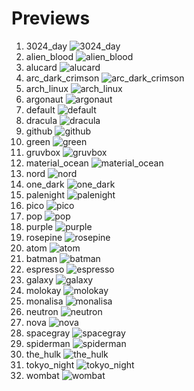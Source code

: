 # Previews

1. 3024_day ![3024_day](./scheme/3024_day.jpg)
2. alien_blood ![alien_blood](./scheme/alien_blood.jpg)
3. alucard ![alucard](./scheme/alucard.jpg)
4. arc_dark_crimson ![arc_dark_crimson](./scheme/arc_dark_crimson.jpg)
5. arch_linux ![arch_linux](./scheme/arch_linux.jpg)
6. argonaut ![argonaut](./scheme/argonaut.jpg)
7. default ![default](./scheme/default.jpg)
8. dracula ![dracula](./scheme/dracula.jpg)
9. github ![github](./scheme/github.jpg)
10. green ![green](./scheme/green.jpg)
11. gruvbox ![gruvbox](./scheme/gruvbox.jpg)
12. material_ocean ![material_ocean](./scheme/material_ocean.jpg)
13. nord ![nord](./scheme/nord.jpg)
14. one_dark ![one_dark](./scheme/one_dark.jpg)
15. palenight ![palenight](./scheme/palenight.jpg)
16. pico ![pico](./scheme/pico.jpg)
17. pop ![pop](./scheme/pop.jpg)
18. purple ![purple](./scheme/purple.jpg)
19. rosepine ![rosepine](./scheme/rosepine.jpg)
20. atom ![atom](./scheme/atom.jpg)
21. batman ![batman](./scheme/batman.jpg)
22. espresso ![espresso](./scheme/espresso.jpg)
23. galaxy ![galaxy](./scheme/galaxy.jpg)
24. molokay ![molokay](./scheme/molokay.jpg)
25. monalisa ![monalisa](./scheme/monalisa.jpg)
26. neutron ![neutron](./scheme/neutron.jpg)
27. nova ![nova](./scheme/nova.jpg)
28. spacegray ![spacegray](./scheme/spacegray.jpg)
29. spiderman ![spiderman](./scheme/spiderman.jpg)
30. the_hulk ![the_hulk](./scheme/the_hulk.jpg)
31. tokyo_night ![tokyo_night](./scheme/tokyo_night.jpg)
32. wombat ![wombat](./scheme/wombat.jpg)